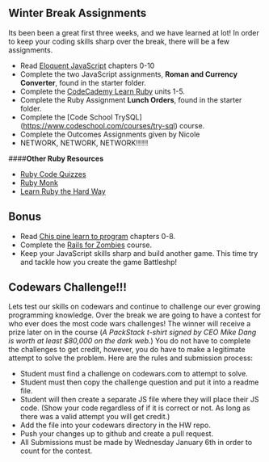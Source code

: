 ## Winter Break Assignments

Its been been a great first three weeks, and we have learned at lot! In order to keep your coding skills sharp over the break, there will be a few assignments.

 
- Read [Eloquent JavaScript](http://eloquentjavascript.net/) chapters 0-10
- Complete the two JavaScript assignments, **Roman and Currency Converter**, found in the starter folder. 
- Complete the [CodeCademy Learn Ruby](https://www.codecademy.com/learn/ruby) units 1-5.
- Complete the Ruby Assignment **Lunch Orders**, found in the starter folder.
- Complete the [Code School TrySQL] (https://www.codeschool.com/courses/try-sql) course.
- Complete the Outcomes Assignments given by Nicole
- NETWORK, NETWORK, NETWORK!!!!!!

####**Other Ruby Resources**

- [Ruby Code Quizzes](http://www.codequizzes.com/)
- [Ruby Monk](https://rubymonk.com/)
- [Learn Ruby the Hard Way](http://learnrubythehardway.org/book/)

## Bonus

- Read [Chis pine learn to program](https://pine.fm/LearnToProgram/chap_00.html) chapters 0-8.
- Complete the [Rails for Zombies](http://railsforzombies.org/) course.
- Keep your JavaScript skills sharp and build another game.  This time try and tackle how you create the game Battleshp!

## Codewars Challenge!!!

Lets test our skills on codewars and continue to challenge our ever growing programming knowledge.  Over the break we are going to have a contest for who ever does the most code wars challenges!  The winner will receive a prize later on in the course (*A PackStack t-shirt signed by CEO Mike Dang is worth at least $80,000 on the dark web.*)  You do not have to complete the challenges to get credit, however, you do have to make a legitimate attempt to solve the problem.  Here are the rules and submission process:

- Student must find a challenge on codewars.com to attempt to solve.
- Student must then copy the challenge question and put it into a readme file.
- Student will then create a separate JS file where they will place their JS code. (Show your code regardless of if it is correct or not.  As long as there was a valid attempt you will get credit.)
- Add the file into your codewars directory in the HW repo.
- Push your changes up to github and create a pull request.
- All Submissions must be made by Wednesday January 6th in order to count for the contest.



